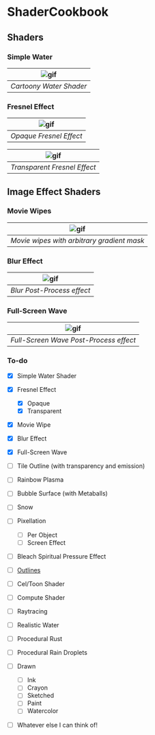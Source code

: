 # ShaderCookbook

## Shaders

### Simple Water

| ![gif](https://github.com/2020wmarvil/UnrealShaderTechniques/blob/main/gifs/sketch.gif) | 
|:--:| 
| *Cartoony Water Shader* |

### Fresnel Effect

| ![gif](https://github.com/2020wmarvil/UnrealShaderTechniques/blob/main/gifs/sketch.gif) | 
|:--:| 
| *Opaque Fresnel Effect* |

| ![gif](https://github.com/2020wmarvil/UnrealShaderTechniques/blob/main/gifs/sketch.gif) | 
|:--:| 
| *Transparent Fresnel Effect* |

## Image Effect Shaders

### Movie Wipes

| ![gif](https://github.com/2020wmarvil/UnrealShaderTechniques/blob/main/gifs/sketch.gif) | 
|:--:| 
| *Movie wipes with arbitrary gradient mask* |

### Blur Effect

| ![gif](https://github.com/2020wmarvil/UnrealShaderTechniques/blob/main/gifs/sketch.gif) | 
|:--:| 
| *Blur Post-Process effect* |

### Full-Screen Wave

| ![gif](https://github.com/2020wmarvil/UnrealShaderTechniques/blob/main/gifs/sketch.gif) | 
|:--:| 
| *Full-Screen Wave Post-Process effect* |


### To-do
- [x] Simple Water Shader
- [x] Fresnel Effect
  - [x] Opaque
  - [x] Transparent
- [x] Movie Wipe
- [x] Blur Effect
- [x] Full-Screen Wave
- [ ] Tile Outline (with transparency and emission)
- [ ] Rainbow Plasma
- [ ] Bubble Surface (with Metaballs)
- [ ] Snow
- [ ] Pixellation
  - [ ] Per Object
  - [ ] Screen Effect
- [ ] Bleach Spiritual Pressure Effect
- [ ] [Outlines](https://alexanderameye.github.io/notes/rendering-outlines/)
- [ ] Cel/Toon Shader
- [ ] Compute Shader
- [ ] Raytracing
- [ ] Realistic Water
- [ ] Procedural Rust
- [ ] Procedural Rain Droplets
- [ ] Drawn
  - [ ] Ink
  - [ ] Crayon
  - [ ] Sketched
  - [ ] Paint
  - [ ] Watercolor
- [ ] Whatever else I can think of!



